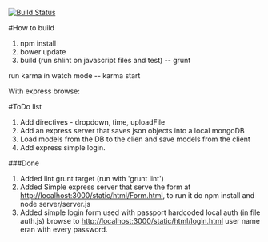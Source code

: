 [![Build Status](https://travis-ci.org/webforbusinesses/forms.png?branch=master)](https://travis-ci.org/webforbusinesses/forms)

#How to build
1. npm install
2. bower update
3. build (run shlint on javascript files and test) -- grunt

run karma in watch mode -- karma start

With express browse:


#ToDo list
1. Add directives - dropdown, time, uploadFile
2. Add an express server that saves json objects into a local mongoDB
3. Load models from the DB to the clien and save models from the client
4. Add express simple login.

###Done

1. Added lint grunt target (run with 'grunt lint')
2. Added Simple express server that serve the form at [http://localhost:3000/static/html/Form.html](http://localhost:3000/static/html/Form.html), to run it do npm install and node server/server.js
3. Added simple login form used with passport hardcoded local auth (in file auth.js) browse to  [http://localhost:3000/static/html/login.html](http://localhost:3000/static/html/login.html) user name eran with every password.
